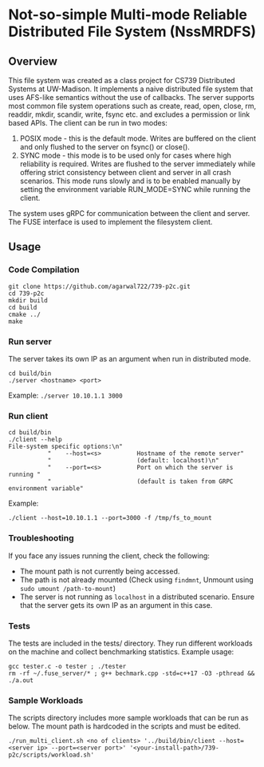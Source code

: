 # Not-so-simple Multi-mode Reliable Distributed File System (NssMRDFS)

## Overview

This file system was created as a class project for CS739 Distributed Systems at UW-Madison.
It implements a naive distributed file system that uses AFS-like semantics without the use of callbacks. The server supports most common file system operations such as
create, read, open, close, rm, readdir, mkdir, scandir, write, fsync etc. and excludes a permission or link based APIs. The client can be run in two modes:
1. POSIX mode - this is the default mode. Writes are buffered on the client and only flushed to the server on fsync() or close().
2. SYNC mode - this mode is to be used only  for cases where high reliability is required. Writes are flushed to the server immediately while offering strict consistency between client and server
in all crash scenarios. This mode runs slowly and is to be enabled manually by setting the environment variable RUN_MODE=SYNC while running the client.

The system uses gRPC for communication between the client and server. The FUSE interface is used to implement the filesystem client.

## Usage

### Code Compilation

````
git clone https://github.com/agarwal722/739-p2c.git
cd 739-p2c
mkdir build
cd build
cmake ../
make
````
### Run server
The server takes its own IP as an argument when run in distributed mode.
````
cd build/bin
./server <hostname> <port>
````
Example:
`./server 10.10.1.1 3000`

### Run client
````
cd build/bin
./client --help
File-system specific options:\n"
	       "    --host=<s>          Hostname of the remote server"
	       "                        (default: localhost)\n"
	       "    --port=<s>          Port on which the server is running "
	       "                        (default is taken from GRPC environment variable"
````
Example:
````
./client --host=10.10.1.1 --port=3000 -f /tmp/fs_to_mount
````

### Troubleshooting
If you face any issues running the client, check the following:
- The mount path is not currently being accessed.
- The path is not already mounted (Check using `findmnt`, Unmount using `sudo umount /path-to-mount`)
- The server is not running as `localhost` in a distributed scenario. Ensure that the server gets its own IP as an argument in this case.

### Tests
The tests are included in the tests/ directory. They run different workloads on the machine and collect benchmarking statistics.
Example usage:
````
gcc tester.c -o tester ; ./tester
rm -rf ~/.fuse_server/* ; g++ bechmark.cpp -std=c++17 -O3 -pthread &&   ./a.out
````
### Sample Workloads
The scripts directory includes more sample workloads that can be run as below. The mount path is hardcoded in the scripts and must be edited.
````
./run_multi_client.sh <no of clients> '../build/bin/client --host=<server ip> --port=<server port>' '<your-install-path>/739-p2c/scripts/workload.sh'
````
